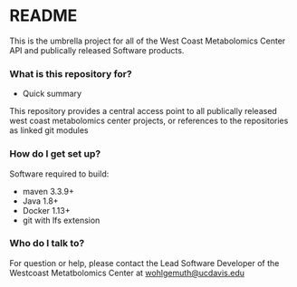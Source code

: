 # README #

This is the umbrella project for all of the West Coast Metabolomics Center API and publically released Software products.

### What is this repository for? ###

* Quick summary

This repository provides a central access point to all publically released west coast metabolomics center projects, or references to the repositories as linked git modules

### How do I get set up? ###

Software required to build:

* maven 3.3.9+
* Java 1.8+
* Docker 1.13+
* git with lfs extension


### Who do I talk to? ###

For question or help, please contact the Lead Software Developer of the Westcoast Metatbolomics Center at wohlgemuth@ucdavis.edu